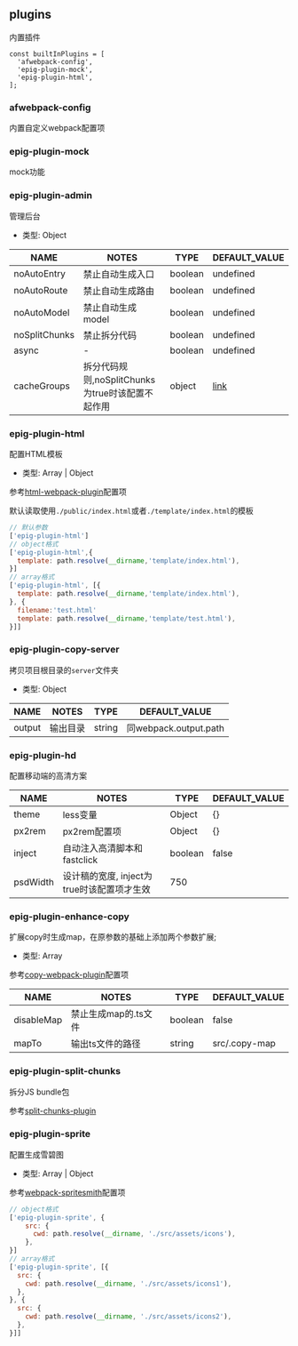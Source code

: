 ## plugins

内置插件

```
const builtInPlugins = [
  'afwebpack-config',
  'epig-plugin-mock',
  'epig-plugin-html',
];
```

### afwebpack-config

内置自定义webpack配置项

### epig-plugin-mock

mock功能

### epig-plugin-admin

管理后台

- 类型: Object

| NAME | NOTES | TYPE | DEFAULT_VALUE |
| --- | --- | --- | --- |
| noAutoEntry | 禁止自动生成入口 | boolean | undefined |
| noAutoRoute | 禁止自动生成路由 | boolean | undefined |
| noAutoModel | 禁止自动生成model | boolean | undefined |
| noSplitChunks | 禁止拆分代码 | boolean | undefined |
| async | - | boolean | undefined | 
| cacheGroups | 拆分代码规则,noSplitChunks为true时该配置不起作用 | object | [link](https://github.com/evel-pig/af-build-dev/blob/master/src/plugins/epig-plugin-admin/index.js#L32) |

### epig-plugin-html

配置HTML模板

- 类型: Array | Object

参考[html-webpack-plugin](https://github.com/jantimon/html-webpack-plugin#options)配置项

默认读取使用`./public/index.html`或者`./template/index.html`的模板

```javascript
// 默认参数
['epig-plugin-html']
// object格式
['epig-plugin-html',{
  template: path.resolve(__dirname,'template/index.html'),
}]
// array格式
['epig-plugin-html', [{
  template: path.resolve(__dirname,'template/index.html'),
}, {
  filename:'test.html'
  template: path.resolve(__dirname,'template/test.html'),
}]]
```

### epig-plugin-copy-server

拷贝项目根目录的`server`文件夹

- 类型: Object

| NAME | NOTES | TYPE | DEFAULT_VALUE |
| --- | --- | --- | --- |
| output | 输出目录 | string | 同webpack.output.path |

### epig-plugin-hd

配置移动端的高清方案

| NAME | NOTES | TYPE | DEFAULT_VALUE |
| --- | --- | --- | --- |
| theme | less变量 | Object | {} |
| px2rem | px2rem配置项 | Object | {} |
| inject | 自动注入高清脚本和fastclick | boolean | false |
| psdWidth | 设计稿的宽度, inject为true时该配置项才生效 | 750 |

### epig-plugin-enhance-copy

扩展copy时生成map，在原参数的基础上添加两个参数扩展;

- 类型: Array

参考[copy-webpack-plugin](https://github.com/webpack-contrib/copy-webpack-plugin)配置项

| NAME | NOTES | TYPE | DEFAULT_VALUE |
| --- | --- | --- | --- |
| disableMap | 禁止生成map的.ts文件 | boolean | false |
| mapTo | 输出ts文件的路径 | string | src/.copy-map |

### epig-plugin-split-chunks

拆分JS bundle包

参考[split-chunks-plugin](https://webpack.js.org/plugins/split-chunks-plugin/)

### epig-plugin-sprite

配置生成雪碧图

- 类型: Array | Object

参考[webpack-spritesmith](https://github.com/mixtur/webpack-spritesmith#config)配置项

```javascript
// object格式
['epig-plugin-sprite', {
    src: {
      cwd: path.resolve(__dirname, './src/assets/icons'),
    },
}]
// array格式
['epig-plugin-sprite', [{
  src: {
    cwd: path.resolve(__dirname, './src/assets/icons1'),
  },
}, {
  src: {
    cwd: path.resolve(__dirname, './src/assets/icons2'),
  },
}]]
```